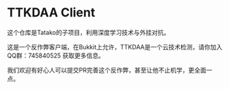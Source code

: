 # TTKDAA Client
这个仓库是Tatako的子项目，利用深度学习技术与外挂对抗。

这是一个反作弊客户端，在Bukkit上允许，TTKDAA是一个云技术检测，请你加入QQ群：745840525 获取更多信息。

我们欢迎有好心人可以提交PR完善这个反作弊，甚至让他不止机学，更全面一点。